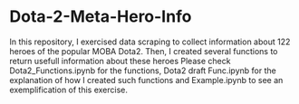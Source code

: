 # Dota-2-Meta-Hero-Info
In this repository, I exercised data scraping to collect information about 122 heroes of the popular MOBA Dota2. Then, I created several functions to return usefull information about these heroes
Please check Dota2_Functions.ipynb for the functions, Dota2 draft Func.ipynb for the explanation of how I created such functions and Example.ipynb to see an exemplification of this exercise.
